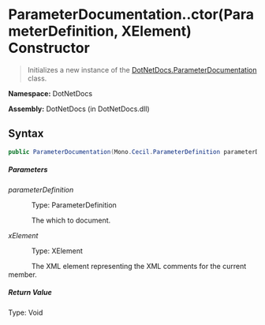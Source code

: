 # ParameterDocumentation..ctor(ParameterDefinition, XElement) Constructor
> Initializes a new instance of the [DotNetDocs.ParameterDocumentation](/docs/DotNetDocs/ParameterDocumentation.md) class.

**Namespace:** DotNetDocs

**Assembly:** DotNetDocs (in DotNetDocs.dll)
## Syntax
```csharp
public ParameterDocumentation(Mono.Cecil.ParameterDefinition parameterDefinition, System.Xml.Linq.XElement xElement);
```
##### Parameters
*parameterDefinition*

&nbsp;&nbsp;&nbsp;&nbsp;&nbsp;&nbsp;&nbsp;&nbsp;&nbsp;&nbsp;&nbsp;&nbsp;Type: ParameterDefinition

&nbsp;&nbsp;&nbsp;&nbsp;&nbsp;&nbsp;&nbsp;&nbsp;&nbsp;&nbsp;&nbsp;&nbsp;The  which to document.


*xElement*

&nbsp;&nbsp;&nbsp;&nbsp;&nbsp;&nbsp;&nbsp;&nbsp;&nbsp;&nbsp;&nbsp;&nbsp;Type: XElement

&nbsp;&nbsp;&nbsp;&nbsp;&nbsp;&nbsp;&nbsp;&nbsp;&nbsp;&nbsp;&nbsp;&nbsp;The XML element representing the XML comments for the current member.


##### Return Value
Type: Void



